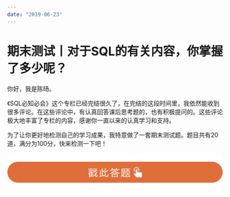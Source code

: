 ```yaml
---
date: "2019-06-23"
---  
```

      
# 期末测试丨对于SQL的有关内容，你掌握了多少呢？
你好，我是陈旸。

《SQL必知必会》这个专栏已经完结很久了，在完结的这段时间里，我依然能收到很多评论。在这些评论中，有认真回答课后思考题的，也有积极提问的。这些评论极大地丰富了专栏的内容，感谢你一直以来的认真学习和支持。

为了让你更好地检测自己的学习成果，我特意做了一套期末测试题。题目共有20道，满分为100分，快来检测一下吧！

[![](./httpsstatic001geekbangorgresourceimage28a428d1be62669b4f3cc01c36466bf811a4.png)](http://time.geekbang.org/quiz/intro?act_id=85&exam_id=158)

<!-- [[[read_end]]] -->